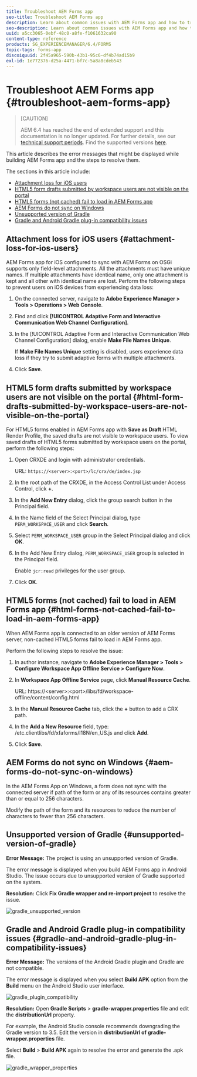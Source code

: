 ```yaml
---
title: Troubleshoot AEM Forms app
seo-title: Troubleshoot AEM Forms app
description: Learn about common issues with AEM Forms app and how to troubleshoot them. 
seo-description: Learn about common issues with AEM Forms app and how to troubleshoot them. 
uuid: a5cc3065-0ebf-48c0-a8fe-f1061632ca90
content-type: reference
products: SG_EXPERIENCEMANAGER/6.4/FORMS
topic-tags: forms-app
discoiquuid: 2f45a965-590b-43b1-95c6-df4b74ad15b9
exl-id: 1e772376-d25a-4471-bf7c-5a8a8cdeb543
---
```

# Troubleshoot AEM Forms app {#troubleshoot-aem-forms-app}

>[CAUTION]
>
>AEM 6.4 has reached the end of extended support and this documentation is no longer updated. For further details, see our [technical support periods](https://helpx.adobe.com/support/programs/eol-matrix.html). Find the supported versions [here](https://experienceleague.adobe.com/docs/).

This article describes the error messages that might be displayed while building AEM Forms app and the steps to resolve them.

The sections in this article include:

* [Attachment loss for iOS users](/help/forms/using/issues-aem-forms-app.md#attachment-loss-for-ios-users)
* [HTML5 form drafts submitted by workspace users are not visible on the portal](/help/forms/using/issues-aem-forms-app.md#html-form-drafts-submitted-by-workspace-users-are-not-visible-on-the-portal)
* [HTML5 forms (not cached) fail to load in AEM Forms app](/help/forms/using/issues-aem-forms-app.md#html-forms-not-cached-fail-to-load-in-aem-forms-app)
* [AEM Forms do not sync on Windows](/help/forms/using/issues-aem-forms-app.md#aem-forms-do-not-sync-on-windows)
* [Unsupported version of Gradle](/help/forms/using/issues-aem-forms-app.md#unsupported-version-of-gradle)
* [Gradle and Android Gradle plug-in compatibility issues](/help/forms/using/issues-aem-forms-app.md#gradle-and-android-gradle-plug-in-compatibility-issues)

## Attachment loss for iOS users {#attachment-loss-for-ios-users}

AEM Forms app for iOS configured to sync with AEM Forms on OSGi supports only field-level attachments. All the attachments must have unique names. If multiple attachments have identical name, only one attachment is kept and all other with identical name are lost. Perform the following steps to prevent users on iOS devices from experiencing data loss:

1. On the connected server, navigate to **Adobe Experience Manager &gt; Tools &gt; Operations &gt; Web Console**.
1. Find and click **[!UICONTROL Adaptive Form and Interactive Communication Web Channel Configuration]**.
1. In the [!UICONTROL Adaptive Form and Interactive Communication Web Channel Configuration] dialog, enable **Make File Names Unique**. 

   If **Make File Names Unique** setting is disabled, users experience data loss if they try to submit adaptive forms with multiple attachments.

1. Click **Save**.

## HTML5 form drafts submitted by workspace users are not visible on the portal {#html-form-drafts-submitted-by-workspace-users-are-not-visible-on-the-portal}

For HTML5 forms enabled in AEM Forms app with **Save as Draft** HTML Render Profile, the saved drafts are not visible to workspace users. To view saved drafts of HTML5 forms submitted by workspace users on the portal, perform the following steps:

1. Open CRXDE and login with administrator credentials. 

   URL: `https://<server>:<port>/lc/crx/de/index.jsp`

1. In the root path of the CRXDE, in the Access Control List under Access Control, click **+**.
1. In the **Add New Entry** dialog, click the group search button in the Principal field.
1. In the Name field of the Select Principal dialog, type `PERM_WORKSPACE_USER` and click **Search**. 
1. Select `PERM_WORKSPACE_USER` group in the Select Principal dialog and click **OK**.
1. In the Add New Entry dialog, `PERM_WORKSPACE_USER` group is selected in the Principal field. 

   Enable `jcr:read` privileges for the user group.  

1. Click **OK**.

## HTML5 forms (not cached) fail to load in AEM Forms app {#html-forms-not-cached-fail-to-load-in-aem-forms-app}

When AEM Forms app is connected to an older version of AEM Forms server, non-cached HTML5 forms fail to load in AEM Forms app.

Perform the following steps to resolve the issue:

1. In author instance, navigate to **Adobe Experience Manager &gt; Tools &gt; Configure Workspace App Offline Service &gt; Configure Now**. 
1. In **Workspace App Offline Service** page, click **Manual Resource Cache**.

   URL: https://&lt;server&gt;:&lt;port&gt;/libs/fd/workspace-offline/content/config.html

1. In the **Manual Resource Cache** tab, click the **+** button to add a CRX path. 
1. In the **Add a New Resource** field, type: /etc.clientlibs/fd/xfaforms/I18N/en_US.js and click **Add**.
1. Click **Save**.

## AEM Forms do not sync on Windows {#aem-forms-do-not-sync-on-windows}

In the AEM Forms App on Windows, a form does not sync with the connected server if path of the form or any of its resources contains greater than or equal to 256 characters.

Modify the path of the form and its resources to reduce the number of characters to fewer than 256 characters.

## Unsupported version of Gradle {#unsupported-version-of-gradle}

**Error Message:** The project is using an unsupported version of Gradle.

The error message is displayed when you build AEM Forms app in Android Studio. The issue occurs due to unsupported version of Gradle supported on the system.

**Resolution:** Click **Fix Gradle wrapper and re-import project** to resolve the issue.

![gradle_unsupported_version](assets/gradle_unsupported_version.png) 

## Gradle and Android Gradle plug-in compatibility issues {#gradle-and-android-gradle-plug-in-compatibility-issues}

**Error Message:** The versions of the Android Gradle plugin and Gradle are not compatible.

The error message is displayed when you select **Build APK** option from the **Build** menu on the Android Studio user interface. 

![gradle_plugin_compatibility](assets/gradle_plugin_compatibility.png)

**Resolution:** Open **Gradle Scripts** &gt; **gradle-wrapper.properties** file and edit the **distributionUrl** property.

For example, the Android Studio console recommends downgrading the Gradle version to 3.5. Edit the version in **distributionUrl **of** gradle-wrapper.properties** file.

Select **Build** &gt; **Build APK** again to resolve the error and generate the .apk file.

![gradle_wrapper_properties](assets/gradle_wrapper_properties.png)
